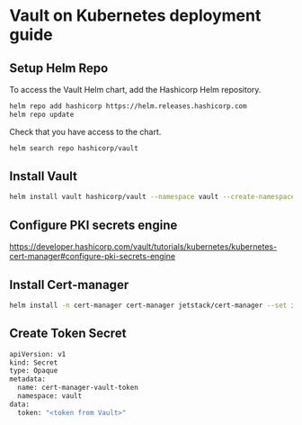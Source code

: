 # Vault on Kubernetes deployment guide


## Setup Helm Repo

To access the Vault Helm chart, add the Hashicorp Helm repository.

```bash
helm repo add hashicorp https://helm.releases.hashicorp.com
helm repo update
```

Check that you have access to the chart.

```bash
helm search repo hashicorp/vault
```

## Install Vault


```bash
helm install vault hashicorp/vault --namespace vault --create-namespace
```

## Configure PKI secrets engine

https://developer.hashicorp.com/vault/tutorials/kubernetes/kubernetes-cert-manager#configure-pki-secrets-engine

## Install Cert-manager

```bash
helm install -n cert-manager cert-manager jetstack/cert-manager --set installCRDs=true --create-namespace
```

## Create Token Secret

```bash
apiVersion: v1
kind: Secret
type: Opaque
metadata:
  name: cert-manager-vault-token
  namespace: vault
data:
  token: "<token from Vault>"
```
